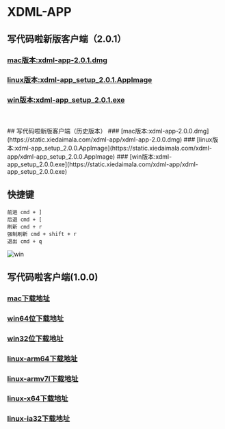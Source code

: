 # XDML-APP


## 写代码啦新版客户端（2.0.1）
### [mac版本:xdml-app-2.0.1.dmg](https://static.xiedaimala.com/xdml-app/xdml-app-2.0.1.dmg)
### [linux版本:xdml-app_setup_2.0.1.AppImage](https://static.xiedaimala.com/xdml-app/xdml-app_setup_2.0.1.AppImage)
### [win版本:xdml-app_setup_2.0.1.exe](https://static.xiedaimala.com/xdml-app/xdml-app_setup_2.0.1.exe)
<br/>
<br/>
## 写代码啦新版客户端（历史版本）
### [mac版本:xdml-app-2.0.0.dmg](https://static.xiedaimala.com/xdml-app/xdml-app-2.0.0.dmg)
### [linux版本:xdml-app_setup_2.0.0.AppImage](https://static.xiedaimala.com/xdml-app/xdml-app_setup_2.0.0.AppImage)
### [win版本:xdml-app_setup_2.0.0.exe](https://static.xiedaimala.com/xdml-app/xdml-app_setup_2.0.0.exe)


## 快捷键
```
前进 cmd + ]
后退 cmd + [
刷新 cmd + r
强制刷新 cmd + shift + r
退出 cmd + q
```

![win](https://static.xiedaimala.com/xdml/image/02c5b19d-3b0e-47a8-a93b-301578c0f039/2019-4-10-18-6-28.png)

## 写代码啦客户端(1.0.0)
### [mac下载地址](https://cloud.hunger-valley.com/XDML-APP-darwin-x64.zip)
### [win64位下载地址](https://cloud.hunger-valley.com/XDML-APP-win32-x64.zip)
### [win32位下载地址](https://cloud.hunger-valley.com/XDML-APP-win32-ia32.zip)
### [linux-arm64下载地址](https://cloud.hunger-valley.com/XDML-APP-linux-arm64.zip)
### [linux-armv7l下载地址](https://cloud.hunger-valley.com/XDML-APP-linux-armv7l.zip)
### [linux-x64下载地址](https://cloud.hunger-valley.com/XDML-APP-linux-x64.zip)
### [linux-ia32下载地址](https://cloud.hunger-valley.com/XDML-APP-linux-ia32.zip)

